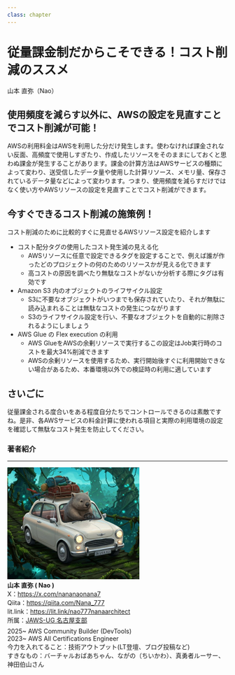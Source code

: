 ```yaml
---
class: chapter
---
```


# 従量課金制だからこそできる！コスト削減のススメ

<div class="flush-right">
山本 直弥（Nao）
</div>


## 使用頻度を減らす以外に、AWSの設定を見直すことでコスト削減が可能！
AWSの利用料金はAWSを利用した分だけ発生します。使わなければ課金されない反面、高頻度で使用しすぎたり、作成したリソースをそのままにしておくと思わぬ課金が発生することがあります。課金の計算方法はAWSサービスの種類によって変わり、送受信したデータ量や使用した計算リソース、メモリ量、保存されているデータ量などによって変わります。つまり、使用頻度を減らすだけではなく使い方やAWSリソースの設定を見直すことでコスト削減ができます。


## 今すぐできるコスト削減の施策例！
コスト削減のために比較的すぐに見直せるAWSリソース設定を紹介します  

- コスト配分タグの使用したコスト発生減の見える化
  - AWSリソースに任意で設定できるタグを設定することで、例えば誰が作ったどのプロジェクトの何のためのリソースかが見える化できます
  - 高コストの原因を調べたり無駄なコストがないか分析する際にタグは有効です
- Amazon S3 内のオブジェクトのライフサイクル設定
  - S3に不要なオブジェクトがいつまでも保存されていたり、それが無駄に読み込まれることは無駄なコストの発生につながります
  - S3のライフサイクル設定を行い、不要なオブジェクトを自動的に削除されるようにしましょう
- AWS Glue の Flex execution の利用
  - AWS GlueをAWSの余剰リソースで実行するこの設定はJob実行時のコストを最大34%削減できます
  - AWSの余剰リソースを使用するため、実行開始後すぐに利用開始できない場合があるため、本番環境以外での検証時の利用に適しています


## さいごに
従量課金される度合いをある程度自分たちでコントロールできるのは素敵ですね。是非、各AWSサービスの料金計算に使われる項目と実際の利用環境の設定を確認して無駄なコスト発生を防止してください。

### 著者紹介

---

<div class="author-profile">
    <img src="images/naosan.jpg" width="60%">
    <div>
        <div>
            <b>山本 直弥 ( Nao )</b></br> 
            X：<a href="https://x.com/nananaonana7">https://x.com/nananaonana7</a></br> 
            Qiita：<a href="https://qiita.com/Nana_777">https://qiita.com/Nana_777</a></br> 
            lit.link：<a href="https://qiita.com/Nana_777">https://lit.link/nao777nanaarchitect</a></br> 
            所属：<a href="https://jawsug-nagoya.connpass.com/">JAWS-UG 名古屋支部</a>
        </div>
    </div>
</div>
<p style="margin-top: 0.5em; margin-bottom: 2em;">
2025~ AWS Community Builder (DevTools) </br> 
2023~ AWS All Certifications Engineer </br> 
今力を入れてること：技術アウトプット(LT登壇、ブログ投稿など) </br> 
すきなもの：バーチャルおばあちゃん、ながの（ちいかわ）、真勇者ルーサー、神田伯山さん </br> 
</p>
